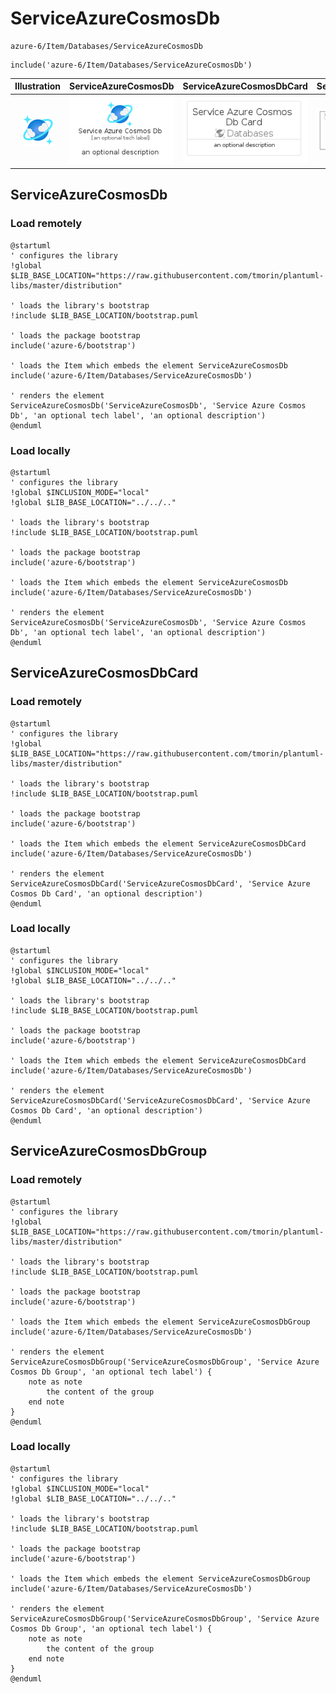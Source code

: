 # ServiceAzureCosmosDb


```text
azure-6/Item/Databases/ServiceAzureCosmosDb
```

```text
include('azure-6/Item/Databases/ServiceAzureCosmosDb')
```



| Illustration | ServiceAzureCosmosDb | ServiceAzureCosmosDbCard | ServiceAzureCosmosDbGroup |
| :---: | :---: | :---: | :---: |
| ![illustration for Illustration](../../../azure-6/Item/Databases/ServiceAzureCosmosDb.png) | ![illustration for ServiceAzureCosmosDb](../../../azure-6/Item/Databases/ServiceAzureCosmosDb.Local.png) | ![illustration for ServiceAzureCosmosDbCard](../../../azure-6/Item/Databases/ServiceAzureCosmosDbCard.Local.png) | ![illustration for ServiceAzureCosmosDbGroup](../../../azure-6/Item/Databases/ServiceAzureCosmosDbGroup.Local.png) |




## ServiceAzureCosmosDb

### Load remotely
```plantuml
@startuml
' configures the library
!global $LIB_BASE_LOCATION="https://raw.githubusercontent.com/tmorin/plantuml-libs/master/distribution"

' loads the library's bootstrap
!include $LIB_BASE_LOCATION/bootstrap.puml

' loads the package bootstrap
include('azure-6/bootstrap')

' loads the Item which embeds the element ServiceAzureCosmosDb
include('azure-6/Item/Databases/ServiceAzureCosmosDb')

' renders the element
ServiceAzureCosmosDb('ServiceAzureCosmosDb', 'Service Azure Cosmos Db', 'an optional tech label', 'an optional description')
@enduml
```

### Load locally
```plantuml
@startuml
' configures the library
!global $INCLUSION_MODE="local"
!global $LIB_BASE_LOCATION="../../.."

' loads the library's bootstrap
!include $LIB_BASE_LOCATION/bootstrap.puml

' loads the package bootstrap
include('azure-6/bootstrap')

' loads the Item which embeds the element ServiceAzureCosmosDb
include('azure-6/Item/Databases/ServiceAzureCosmosDb')

' renders the element
ServiceAzureCosmosDb('ServiceAzureCosmosDb', 'Service Azure Cosmos Db', 'an optional tech label', 'an optional description')
@enduml
```

## ServiceAzureCosmosDbCard

### Load remotely
```plantuml
@startuml
' configures the library
!global $LIB_BASE_LOCATION="https://raw.githubusercontent.com/tmorin/plantuml-libs/master/distribution"

' loads the library's bootstrap
!include $LIB_BASE_LOCATION/bootstrap.puml

' loads the package bootstrap
include('azure-6/bootstrap')

' loads the Item which embeds the element ServiceAzureCosmosDbCard
include('azure-6/Item/Databases/ServiceAzureCosmosDb')

' renders the element
ServiceAzureCosmosDbCard('ServiceAzureCosmosDbCard', 'Service Azure Cosmos Db Card', 'an optional description')
@enduml
```

### Load locally
```plantuml
@startuml
' configures the library
!global $INCLUSION_MODE="local"
!global $LIB_BASE_LOCATION="../../.."

' loads the library's bootstrap
!include $LIB_BASE_LOCATION/bootstrap.puml

' loads the package bootstrap
include('azure-6/bootstrap')

' loads the Item which embeds the element ServiceAzureCosmosDbCard
include('azure-6/Item/Databases/ServiceAzureCosmosDb')

' renders the element
ServiceAzureCosmosDbCard('ServiceAzureCosmosDbCard', 'Service Azure Cosmos Db Card', 'an optional description')
@enduml
```

## ServiceAzureCosmosDbGroup

### Load remotely
```plantuml
@startuml
' configures the library
!global $LIB_BASE_LOCATION="https://raw.githubusercontent.com/tmorin/plantuml-libs/master/distribution"

' loads the library's bootstrap
!include $LIB_BASE_LOCATION/bootstrap.puml

' loads the package bootstrap
include('azure-6/bootstrap')

' loads the Item which embeds the element ServiceAzureCosmosDbGroup
include('azure-6/Item/Databases/ServiceAzureCosmosDb')

' renders the element
ServiceAzureCosmosDbGroup('ServiceAzureCosmosDbGroup', 'Service Azure Cosmos Db Group', 'an optional tech label') {
    note as note
        the content of the group
    end note
}
@enduml
```

### Load locally
```plantuml
@startuml
' configures the library
!global $INCLUSION_MODE="local"
!global $LIB_BASE_LOCATION="../../.."

' loads the library's bootstrap
!include $LIB_BASE_LOCATION/bootstrap.puml

' loads the package bootstrap
include('azure-6/bootstrap')

' loads the Item which embeds the element ServiceAzureCosmosDbGroup
include('azure-6/Item/Databases/ServiceAzureCosmosDb')

' renders the element
ServiceAzureCosmosDbGroup('ServiceAzureCosmosDbGroup', 'Service Azure Cosmos Db Group', 'an optional tech label') {
    note as note
        the content of the group
    end note
}
@enduml
```

